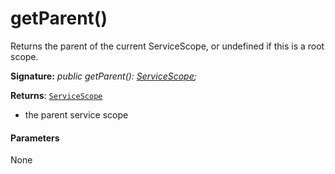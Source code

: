 # getParent()




Returns the parent of the current ServiceScope, or undefined if this is a root scope.

**Signature:** _public getParent(): [ServiceScope](../sp-core-library/servicescope.md);_

**Returns**: [`ServiceScope`](../sp-core-library/servicescope.md)



- the parent service scope

#### Parameters
None


